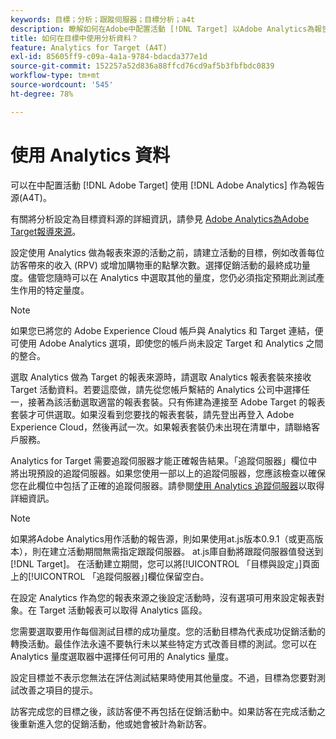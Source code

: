 ```yaml
---
keywords: 目標；分析；跟蹤伺服器；目標分析；a4t
description: 瞭解如何在Adobe中配置活動 [!DNL Target] 以Adobe Analytics為報告來源。 此整合稱為Analytics for [!DNL Target] (A4T)。
title: 如何在目標中使用分析資料？
feature: Analytics for Target (A4T)
exl-id: 85605ff9-c09a-4a1a-9784-bdacda377e1d
source-git-commit: 152257a52d836a88ffcd76cd9af5b3fbfbdc0839
workflow-type: tm+mt
source-wordcount: '545'
ht-degree: 78%

---
```


# 使用 Analytics 資料

可以在中配置活動 [!DNL Adobe Target] 使用 [!DNL Adobe Analytics] 作為報告源(A4T)。

有關將分析設定為目標資料源的詳細資訊，請參見 [Adobe Analytics為Adobe Target報導來源](/help/main/c-integrating-target-with-mac/a4t/a4t.md)。

設定使用 Analytics 做為報表來源的活動之前，請建立活動的目標，例如改善每位訪客帶來的收入 (RPV) 或增加購物車的點擊次數。選擇促銷活動的最終成功量度。儘管您隨時可以在 Analytics 中選取其他的量度，您仍必須指定預期此測試產生作用的特定量度。

>[!NOTE]
>
>如果您已將您的 Adobe Experience Cloud 帳戶與 Analytics 和 Target 連結，便可使用 Adobe Analytics 選項，即使您的帳戶尚未設定 Target 和 Analytics 之間的整合。

選取 Analytics 做為 Target 的報表來源時，請選取 Analytics 報表套裝來接收 Target 活動資料。若要這麼做，請先從您帳戶繫結的 Analytics 公司中選擇任一，接著為該活動選取適當的報表套裝。只有佈建為連接至 Adobe Target 的報表套裝才可供選取。如果沒看到您要找的報表套裝，請先登出再登入 Adobe Experience Cloud，然後再試一次。如果報表套裝仍未出現在清單中，請聯絡客戶服務。

Analytics for Target 需要追蹤伺服器才能正確報告結果。「追蹤伺服器」欄位中將出現預設的追蹤伺服器。如果您使用一部以上的追蹤伺服器，您應該檢查以確保您在此欄位中包括了正確的追蹤伺服器。請參閱[使用 Analytics 追蹤伺服器](/help/main/c-integrating-target-with-mac/a4t/analytics-tracking-server.md#task_72077BA7E93C4A65A715A18F32228823)以取得詳細資訊。

>[!NOTE]
>
>如果將Adobe Analytics用作活動的報告源，則如果使用at.js版本0.9.1（或更高版本），則在建立活動期間無需指定跟蹤伺服器。 at.js庫自動將跟蹤伺服器值發送到 [!DNL Target]。 在活動建立期間，您可以將[!UICONTROL 「目標與設定」]頁面上的[!UICONTROL 「追蹤伺服器」]欄位保留空白。

在設定 Analytics 作為您的報表來源之後設定活動時，沒有選項可用來設定報表對象。在 Target 活動報表可以取得 Analytics 區段。

您需要選取要用作每個測試目標的成功量度。您的活動目標為代表成功促銷活動的轉換活動。最佳作法永遠不要執行未以某些特定方式改善目標的測試。您可以在 Analytics 量度選取器中選擇任何可用的 Analytics 量度。

設定目標並不表示您無法在評估測試結果時使用其他量度。不過，目標為您要對測試改善之項目的提示。

訪客完成您的目標之後，該訪客便不再包括在促銷活動中。如果訪客在完成活動之後重新進入您的促銷活動，他或她會被計為新訪客。
